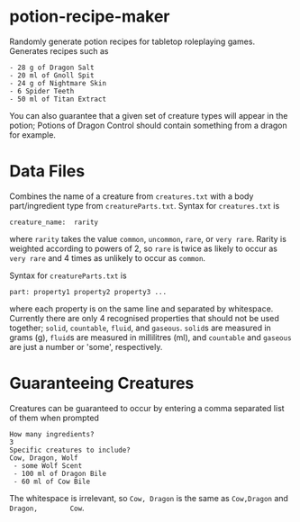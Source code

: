 potion-recipe-maker
===================

Randomly generate potion recipes for tabletop roleplaying games. Generates recipes such as

    - 28 g of Dragon Salt
    - 20 ml of Gnoll Spit
    - 24 g of Nightmare Skin
    - 6 Spider Teeth
    - 50 ml of Titan Extract

You can also guarantee that a given set of creature types will appear in the potion; Potions of Dragon Control should contain something from a dragon for example.

Data Files
==========

Combines the name of a creature from `creatures.txt` with a body part/ingredient type from `creatureParts.txt`. Syntax for `creatures.txt` is

    creature_name:  rarity
  
where `rarity` takes the value `common`, `uncommon`, `rare`, or `very rare`. Rarity is weighted according to powers of 2, so `rare` is twice as likely to occur as `very rare` and 4 times as unlikely to occur as `common`.

Syntax for `creatureParts.txt` is

    part: property1 property2 property3 ...
  
where each property is on the same line and separated by whitespace. Currently there are only 4 recognised properties that should not be used together; `solid`, `countable`, `fluid`, and `gaseous`. `solid`s are measured in grams (g), `fluid`s are measured in millilitres (ml), and `countable` and `gaseous` are just a number or 'some', respectively.

Guaranteeing Creatures
======================

Creatures can be guaranteed to occur by entering a comma separated list of them when prompted

    How many ingredients?
    3
    Specific creatures to include?
    Cow, Dragon, Wolf
     - some Wolf Scent
     - 100 ml of Dragon Bile
     - 60 ml of Cow Bile

The whitespace is irrelevant, so `Cow, Dragon` is the same as `Cow,Dragon` and `Dragon,        Cow`.
